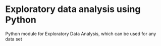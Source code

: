 # Exploratory data analysis using Python

Python module for Exploratory Data Analysis, which can be used for any data set

